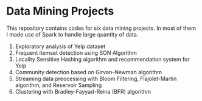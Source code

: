 # Data Mining Projects

This repository contains codes for six data mining projects. In most of them I made use of Spark to handle large quantity of data.

1. Exploratory analysis of Yelp dataset
2. Frequent itemset detection using SON Algorithm
3. Locality Sensitive Hashing algorithm and recommendation system for Yelp
4. Community detection based on Girvan-Newman algorithm
5. Streaming data preocessing with Bloom Filtering, Flajolet-Martin algorithm, and Reservoir Sampling
6. Clustering with Bradley-Fayyad-Reina (BFR) algorithm
